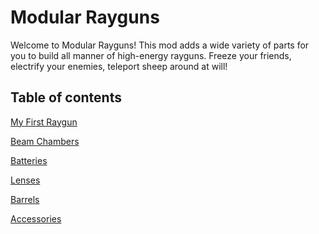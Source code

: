 # Modular Rayguns

Welcome to Modular Rayguns! This mod adds a wide variety of parts for you to
build all manner of high-energy rayguns. Freeze your friends, electrify your
enemies, teleport sheep around at will!

## Table of contents

[My First Raygun](rayguns:doc/MyFirstRaygun.md)

[Beam Chambers](rayguns:doc/BeamChambers.md)

[Batteries](rayguns:doc/Batteries.md)

[Lenses](rayguns:doc/Lenses.md)

[Barrels](rayguns:doc/Barrels.md)

[Accessories](rayguns:doc/Accessories.md)